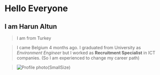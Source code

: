 # Hello Everyone

## I am Harun Altun

> I am from Turkey

> I came Belgium 4 months ago. I graduated from University as _Environment Engineer_ but I worked as **Recruitment Specialist** in ICT companies. (So I am experienced to change my career path)

> ![Profile photo(SmallSize)](https://user-images.githubusercontent.com/62182810/81498014-a2bfa200-92c2-11ea-8d99-6232ea415e23.jpg)

